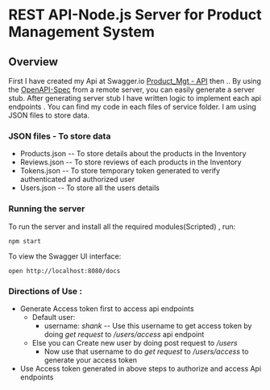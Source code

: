 # REST API-Node.js Server for Product Management System

## Overview
First I have created my Api at Swagger.io [Product_Mgt - API](https://app.swaggerhub.com/apis-docs/shank2512/Product_api/1.0.0) then .. 
By using the [OpenAPI-Spec](https://github.com/OAI/OpenAPI-Specification) from a remote server, you can easily generate a server stub.
After generating server stub I have written logic to implement each api endpoints . You can find my code in each files of service folder. I am using JSON files to store data.

### JSON files - To store data
- Products.json -- To store details about the products in the Inventory
- Reviews.json -- To store reviews of each products in the Inventory
- Tokens.json -- To store temporary token generated to verify authenticated and authorized user
- Users.json -- To store all the users details 

### Running the server
To run the server and install all the required modules(Scripted) , run:

```
npm start
```

To view the Swagger UI interface:

```
open http://localhost:8080/docs
```
### Directions of Use :
  - Generate Access token first to access api endpoints
    - Default user:
      - username: *shank* -- Use this username to get access token by doing *get request* to */users/access* api endpoint
    - Else you can Create new user by doing post request to */users* 
      - Now use that username to do *get request* to */users/access* to generate your access token
  - Use Access token generated in above steps to authorize and access Api endpoints
    
